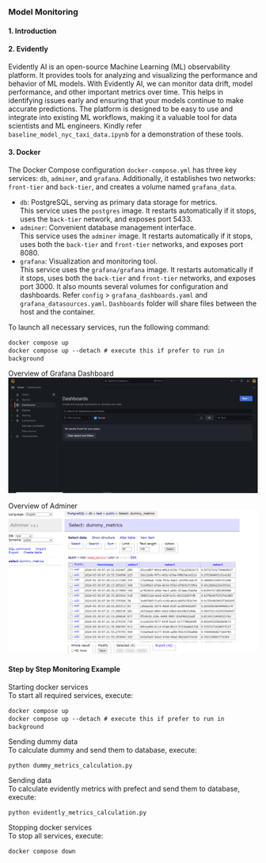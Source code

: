### Model Monitoring

#### 1. Introduction

#### 2. Evidently
Evidently AI is an open-source Machine Learning (ML) observability platform. It provides tools for analyzing and visualizing the performance and behavior of ML models. With Evidently AI, we can monitor data drift, model performance, and other important metrics over time. This helps in identifying issues early and ensuring that your models continue to make accurate predictions. The platform is designed to be easy to use and integrate into existing ML workflows, making it a valuable tool for data scientists and ML engineers. Kindly refer `baseline_model_nyc_taxi_data.ipynb` for a demonstration of these tools.

#### 3. Docker
The Docker Compose configuration `docker-compose.yml` has three key services: `db`, `adminer`, and `grafana`. Additionally, it establishes two networks: `front-tier` and `back-tier`, and creates a volume named `grafana_data`.

- `db`: PostgreSQL, serving as primary data storage for metrics.<br>
This service uses the `postgres` image. It restarts automatically if it stops, uses the `back-tier` network, and exposes port 5433.
- `adminer`: Convenient database management interface.<br>
This service uses the `adminer` image. It restarts automatically if it stops, uses both the `back-tier` and `front-tier` networks, and exposes port 8080.
- `grafana`: Visualization and monitoring tool.<br>
This service uses the `grafana/grafana` image. It restarts automatically if it stops, uses both the `back-tier` and `front-tier` networks, and exposes port 3000. It also mounts several volumes for configuration and dashboards. Refer `config` > `grafana_dashboards.yaml` and `grafana_datasources.yaml`. `Dashboards` folder will share files between the host and the container.

To launch all necessary services, run the following command:

```
docker compose up
docker compose up --detach # execute this if prefer to run in background
```

Overview of Grafana Dashboard
![alt text](image/grafana.png)

Overview of Adminer
![alt text](image/adminer.png)

#### Step by Step Monitoring Example
Starting docker services
<br>
To start all required services, execute:
```
docker compose up
docker compose up --detach # execute this if prefer to run in background
```

Sending dummy data
<br>
To calculate dummy and send them to database, execute:
```
python dummy_metrics_calculation.py
```

Sending data
<br>
To calculate evidently metrics with prefect and send them to database, execute:
```
python evidently_metrics_calculation.py
```

Stopping docker services
<br>
To stop all services, execute:
```
docker compose down
```